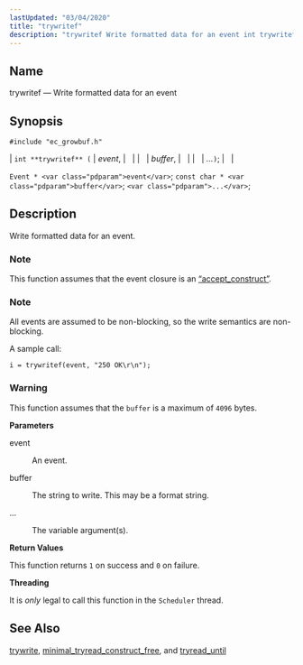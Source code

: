 ```yaml
---
lastUpdated: "03/04/2020"
title: "trywritef"
description: "trywritef Write formatted data for an event int trywritef event buffer Event event const char buffer Write formatted data for an event This function assumes that the event closure is an Section 68 2 accept construct All events are assumed to be non blocking so the write semantics are non..."
---
```


<a name="apis.trywritef"></a> 
## Name

trywritef — Write formatted data for an event

## Synopsis

`#include "ec_growbuf.h"`

| `int **trywritef** (` | <var class="pdparam">event</var>, |   |
|   | <var class="pdparam">buffer</var>, |   |
|   | <var class="pdparam">...</var>`)`; |   |

`Event * <var class="pdparam">event</var>`;
`const char * <var class="pdparam">buffer</var>`;
`<var class="pdparam">...</var>`;<a name="idp48151648"></a> 
## Description

Write formatted data for an event.

### Note

This function assumes that the event closure is an [“accept_construct”](/momentum/3/3-api/structs-accept-construct).

### Note

All events are assumed to be non-blocking, so the write semantics are non-blocking.

A sample call:

`i = trywritef(event, "250 OK\r\n");`

### Warning

This function assumes that the `buffer` is a maximum of `4096` bytes.

**<a name="idp48158592"></a> Parameters**

<dl class="variablelist">

<dt>event</dt>

<dd>

An event.

</dd>

<dt>buffer</dt>

<dd>

The string to write. This may be a format string.

</dd>

<dt>...</dt>

<dd>

The variable argument(s).

</dd>

</dl>

**<a name="idp48165008"></a> Return Values**

This function returns `1` on success and `0` on failure.

**<a name="idp48166816"></a> Threading**

It is *only* legal to call this function in the `Scheduler` thread.

<a name="idp48168800"></a> 
## See Also

[trywrite](/momentum/3/3-api/apis-trywrite), [minimal_tryread_construct_free](/momentum/3/3-api/apis-minimal-tryread-construct-free), and [tryread_until](/momentum/3/3-api/apis-tryread-until)